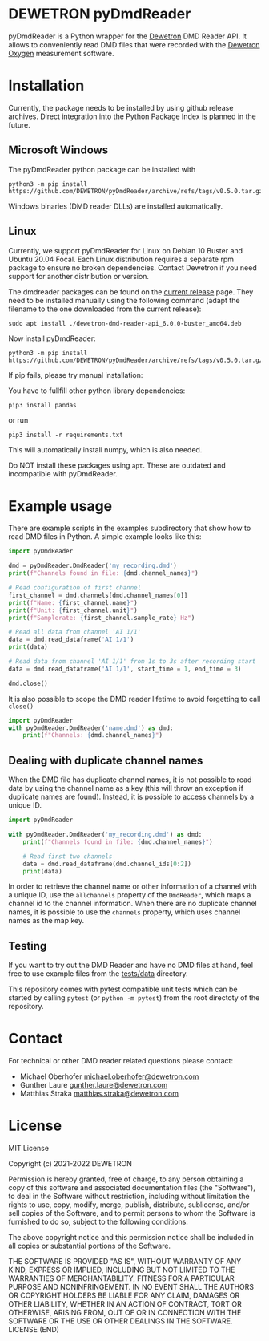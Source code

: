 # DEWETRON pyDmdReader

pyDmdReader is a Python wrapper for the [Dewetron](https://www.dewetron.com/) DMD Reader API.
It allows to conveniently read DMD files that were recorded with the [Dewetron Oxygen](https://www.dewetron.com/products/oxygen-measurement-software/) measurement software.

# Installation

Currently, the package needs to be installed by using github release archives.
Direct integration into the Python Package Index is planned in the future.

## Microsoft Windows

The pyDmdReader python package can be installed with

```
python3 -m pip install https://github.com/DEWETRON/pyDmdReader/archive/refs/tags/v0.5.0.tar.gz
```

Windows binaries (DMD reader DLLs) are installed automatically.

## Linux

Currently, we support pyDmdReader for Linux on Debian 10 Buster and Ubuntu 20.04 Focal.
Each Linux distribution requires a separate rpm package to ensure no broken dependencies.
Contact Dewetron if you need support for another distribution or version.

The dmdreader packages can be found on the [current release](https://github.com/DEWETRON/pyDmdReader/releases/latest) page.
They need to be installed manually using the following command (adapt the filename to the one downloaded from the current release):

```
sudo apt install ./dewetron-dmd-reader-api_6.0.0-buster_amd64.deb
```

Now install pyDmdReader:
```
python3 -m pip install https://github.com/DEWETRON/pyDmdReader/archive/refs/tags/v0.5.0.tar.gz
```

If pip fails, please try manual installation:

You have to fullfill other python library dependencies:

```
pip3 install pandas
```

or run
```
pip3 install -r requirements.txt
```

This will automatically install numpy, which is also needed.

Do NOT install these packages using `apt`.
These are outdated and incompatible with pyDmdReader.

# Example usage
There are example scripts in the examples subdirectory that show how to read DMD files in Python. A simple example looks like this:
```python
import pyDmdReader

dmd = pyDmdReader.DmdReader('my_recording.dmd')
print(f"Channels found in file: {dmd.channel_names}")

# Read configuration of first channel
first_channel = dmd.channels[dmd.channel_names[0]]
print(f"Name: {first_channel.name}")
print(f"Unit: {first_channel.unit}")
print(f"Samplerate: {first_channel.sample_rate} Hz")

# Read all data from channel 'AI 1/1'
data = dmd.read_dataframe('AI 1/1')
print(data)

# Read data from channel 'AI 1/1' from 1s to 3s after recording start
data = dmd.read_dataframe('AI 1/1', start_time = 1, end_time = 3)

dmd.close()
```

It is also possible to scope the DMD reader lifetime to avoid forgetting to call `close()`
```python
import pyDmdReader
with pyDmdReader.DmdReader('name.dmd') as dmd:
    print(f"Channels: {dmd.channel_names}")
```

## Dealing with duplicate channel names
When the DMD file has duplicate channel names, it is not possible to read data by using the channel name as a key (this will throw an exception if duplicate names are found).
Instead, it is possible to access channels by a unique ID.
```python
import pyDmdReader

with pyDmdReader.DmdReader('my_recording.dmd') as dmd:
    print(f"Channels found in file: {dmd.channel_names}")

    # Read first two channels
    data = dmd.read_dataframe(dmd.channel_ids[0:2])
    print(data)
```

In order to retrieve the channel name or other information of a channel with a unique ID, use the `allchannels` property of the `DmdReader`, which maps a channel id to the channel information.
When there are no duplicate channel names, it is possible to use the `channels` property, which uses channel names as the map key.

## Testing

If you want to try out the DMD Reader and have no DMD files at hand, feel free to use example files from the [tests/data](https://github.com/DEWETRON/pyDmdReader/tree/main/tests/data) directory.

This repository comes with pytest compatible unit tests which can be started by calling `pytest` (or `python -m pytest`) from the root directoty of the repository.


# Contact
For technical or other DMD reader related questions please contact:

- Michael Oberhofer <michael.oberhofer@dewetron.com>
- Gunther Laure <gunther.laure@dewetron.com>
- Matthias Straka <matthias.straka@dewetron.com>

# License
MIT License

Copyright (c) 2021-2022 DEWETRON

Permission is hereby granted, free of charge, to any person obtaining a copy
of this software and associated documentation files (the "Software"), to deal
in the Software without restriction, including without limitation the rights
to use, copy, modify, merge, publish, distribute, sublicense, and/or sell
copies of the Software, and to permit persons to whom the Software is
furnished to do so, subject to the following conditions:

The above copyright notice and this permission notice shall be included in all
copies or substantial portions of the Software.

THE SOFTWARE IS PROVIDED "AS IS", WITHOUT WARRANTY OF ANY KIND, EXPRESS OR
IMPLIED, INCLUDING BUT NOT LIMITED TO THE WARRANTIES OF MERCHANTABILITY,
FITNESS FOR A PARTICULAR PURPOSE AND NONINFRINGEMENT. IN NO EVENT SHALL THE
AUTHORS OR COPYRIGHT HOLDERS BE LIABLE FOR ANY CLAIM, DAMAGES OR OTHER
LIABILITY, WHETHER IN AN ACTION OF CONTRACT, TORT OR OTHERWISE, ARISING FROM,
OUT OF OR IN CONNECTION WITH THE SOFTWARE OR THE USE OR OTHER DEALINGS IN THE
SOFTWARE.
LICENSE (END)
